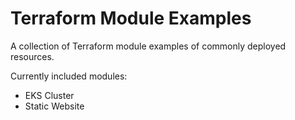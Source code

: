# Terraform Module Examples
A collection of Terraform module examples of commonly deployed resources.

Currently included modules:
- EKS Cluster
- Static Website
